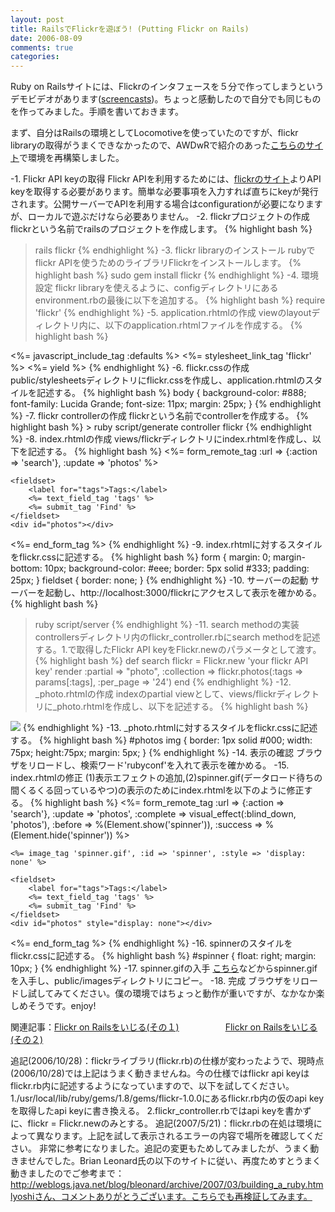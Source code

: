 ```yaml
---
layout: post
title: RailsでFlickrを遊ぼう! (Putting Flickr on Rails)
date: 2006-08-09
comments: true
categories:
---
```



Ruby on Railsサイトには、Flickrのインタフェースを５分で作ってしまうというデモビデオがあります([screencasts](http://www.rubyonrails.org/screencasts))。ちょっと感動したので自分でも同じものを作ってみました。手順を書いておきます。

まず、自分はRailsの環境としてLocomotiveを使っていたのですが、flickr libraryの取得がうまくできなかったので、AWDwRで紹介のあった[こちらのサイト](http://hivelogic.com/articles/2005/12/01/ruby_rails_lighttpd_mysql_tiger)で環境を再構築しました。

-1. Flickr API keyの取得
Flickr APIを利用するためには、[flickrのサイト](http://www.flickr.com/services/)よりAPI keyを取得する必要があります。簡単な必要事項を入力すれば直ちにkeyが発行されます。公開サーバーでAPIを利用する場合はconfigurationが必要になりますが、ローカルで遊ぶだけなら必要ありません。
-2. flickrプロジェクトの作成
flickrという名前でrailsのプロジェクトを作成します。
{% highlight bash %}
  >rails flickr
{% endhighlight %}
-3. flickr libraryのインストール
rubyでflickr APIを使うためのライブラリFlickrをインストールします。
{% highlight bash %}
  >sudo gem install flickr
{% endhighlight %}
-4. 環境設定
flickr libraryを使えるように、configディレクトリにあるenvironment.rbの最後に以下を追加する。
{% highlight bash %}
  require 'flickr'
{% endhighlight %}
-5. application.rhtmlの作成
viewのlayoutディレクトリ内に、以下のapplication.rhtmlファイルを作成する。
{% highlight bash %}
  <!DOCTYPE html PUBLIC "-//W3C//DTD XHTML 1.0 Transitional//EN"
	"http://www.w3.org/TR/xhtml1/DTD/xhtml1-transitional.dtd">
  <html>
	<head>
		<meta http-equiv="Content-type" content="text/html; charset=utf-8" />
		<title>Flickr</title>
		<%= javascript_include_tag :defaults %>
		<%= stylesheet_link_tag 'flickr' %>
	</head>
	<body>
		<%= yield %>
	</body>
  </html>
{% endhighlight %}
-6. flickr.cssの作成
public/stylesheetsディレクトリにflickr.cssを作成し、application.rhtmlのスタイルを記述する。
{% highlight bash %}
  body {
	background-color: #888;
	font-family: Lucida Grande;
	font-size: 11px;
	margin: 25px;
  }
{% endhighlight %}
-7. flickr controllerの作成
flickrという名前でcontrollerを作成する。
{% highlight bash %}
  > ruby script/generate controller flickr
{% endhighlight %}
-8. index.rhtmlの作成
views/flickrディレクトリにindex.rhtmlを作成し、以下を記述する。
{% highlight bash %}
  <%= form_remote_tag :url => {:action => 'search'}, :update => 'photos' %>
	
	<fieldset>
		<label for="tags">Tags:</label>
		<%= text_field_tag 'tags' %>
		<%= submit_tag 'Find' %>
	</fieldset>
	<div id="photos"></div>
  <%= end_form_tag %>
{% endhighlight %}
-9. index.rhtmlに対するスタイルをflickr.cssに記述する。
{% highlight bash %}
  form {
	margin: 0;
	margin-bottom: 10px;
	background-color: #eee;
	border: 5px solid #333;
	padding: 25px;
  }
  fieldset {
	border: none;
  }
{% endhighlight %}
-10. サーバーの起動
サーバーを起動し、http://localhost:3000/flickrにアクセスして表示を確かめる。
{% highlight bash %}
  >ruby script/server
{% endhighlight %}
-11. search methodの実装
controllersディレクトリ内のflickr_controller.rbにsearch methodを記述する。1.で取得したFlickr API keyをFlickr.newのパラメータとして渡す。
{% highlight bash %}
  def search
    flickr = Flickr.new 'your flickr API key'
    render :partial => "photo", :collection => flickr.photos(:tags => params[:tags], :per_page => '24')
  end
{% endhighlight %}
-12. _photo.rhtmlの作成
indexのpartial viewとして、views/flickrディレクトリに_photo.rhtmlを作成し、以下を記述する。
{% highlight bash %}
  <img class="photo" src="<%= photo.sizes[0]['source'] %>">
{% endhighlight %}
-13. _photo.rhtmlに対するスタイルをflickr.cssに記述する。
{% highlight bash %}
  #photos img {
	border: 1px solid #000;
	width: 75px;
	height:75px;
	margin: 5px;
  }
{% endhighlight %}
-14. 表示の確認
ブラウザをリロードし、検索ワード'rubyconf'を入れて表示を確かめる。
-15. index.rhtmlの修正
(1)表示エフェクトの追加,(2)spinner.gif(データロード待ちの間くるくる回っているやつ)の表示のためにindex.rhtmlを以下のように修正する。
{% highlight bash %}
  <%= form_remote_tag :url => {:action => 'search'}, :update => 'photos',
 	:complete => visual_effect(:blind_down, 'photos'),
	:before => %(Element.show('spinner')),
	:success => %(Element.hide('spinner')) %>
	
	<%= image_tag 'spinner.gif', :id => 'spinner', :style => 'display: none' %>
	
	<fieldset>
		<label for="tags">Tags:</label>
		<%= text_field_tag 'tags' %>
		<%= submit_tag 'Find' %>
	</fieldset>
	<div id="photos" style="display: none"></div>
  <%= end_form_tag %>
{% endhighlight %}
-16. spinnerのスタイルをflickr.cssに記述する。
{% highlight bash %}
  #spinner {
	float: right;
	margin: 10px;
  }
{% endhighlight %}
-17. spinner.gifの入手
[こちら](http://trac.turbogears.org/turbogears/attachment/ticket/274/spinner.gif)などからspinner.gifを入手し、public/imagesディレクトリにコピー。
-18. 完成
ブラウザをリロードし試してみてください。僕の環境ではちょっと動作が重いですが、なかなか楽しめそうです。enjoy!

関連記事：[Flickr on Railsをいじる(その１)](/2006/08/10/Flickr-on-Rails/)
　　　　　[Flickr on Railsをいじる(その２)](/2006/08/11/Flickr-on-Rails/)

追記(2006/10/28)：flickrライブラリ(flickr.rb)の仕様が変わったようで、現時点(2006/10/28)では上記はうまく動きませんね。今の仕様ではflickr api keyはflickr.rb内に記述するようになっていますので、以下を試してください。
1./usr/local/lib/ruby/gems/1.8/gems/flickr-1.0.0にあるflickr.rb内の仮のapi keyを取得したapi keyに書き換える。
2.flickr_controller.rbではapi keyを書かずに、flickr = Flickr.newのみとする。 
追記(2007/5/21)：flickr.rbの在処は環境によって異なります。上記を試して表示されるエラーの内容で場所を確認してください。
非常に参考になりました。追記の変更もためしてみましたが、うまく動きませんでした。Brian Leonard氏の以下のサイトに従い、再度ためすとうまく動きましたのでご参考まで：<br>http://weblogs.java.net/blog/bleonard/archive/2007/03/building_a_ruby.htmlyoshiさん、コメントありがとうございます。こちらでも再検証してみます。
